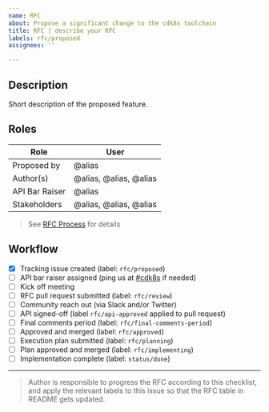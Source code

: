 ```yaml
---
name: RFC
about: Propose a significant change to the cdk8s toolchain
title: RFC | describe your RFC
labels: rfc/proposed
assignees: ''

---
```


## Description

Short description of the proposed feature.

## Roles

| Role                | User
|---------------------|------------------------------
| Proposed by         | @alias
| Author(s)           | @alias, @alias, @alias
| API Bar Raiser      | @alias
| Stakeholders        | @alias, @alias, @alias

> See [RFC Process](https://github.com/cdk8s-team/cdk8s#rfc-process) for details

## Workflow

- [x] Tracking issue created (label: `rfc/proposed`)
- [ ] API bar raiser assigned (ping us at [#cdk8s](https://cdk-dev.slack.com/archives/C0184GCBY4X) if needed)
- [ ] Kick off meeting
- [ ] RFC pull request submitted (label: `rfc/review`)
- [ ] Community reach out (via Slack and/or Twitter)
- [ ] API signed-off (label `rfc/api-approved` applied to pull request)
- [ ] Final comments period (label: `rfc/final-comments-period`)
- [ ] Approved and merged (label: `rfc/approved`)
- [ ] Execution plan submitted (label: `rfc/planning`)
- [ ] Plan approved and merged (label: `rfc/implementing`)
- [ ] Implementation complete (label: `status/done`)

---

> Author is responsible to progress the RFC according to this checklist, and
apply the relevant labels to this issue so that the RFC table in README gets
updated.

